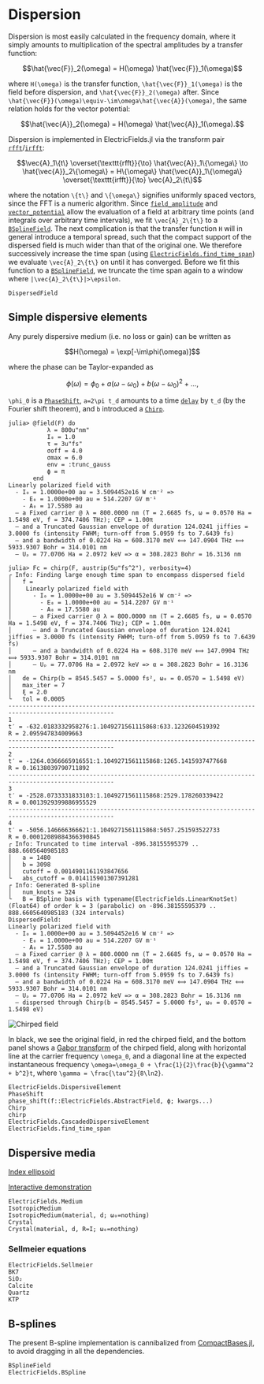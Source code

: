 # Dispersion

Dispersion is most easily calculated in the frequency domain, where it
simply amounts to multiplication of the spectral amplitudes by a
transfer function:
```math
\hat{\vec{F}}_2(\omega) =
H(\omega)
\hat{\vec{F}}_1(\omega)
```
where ``H(\omega)`` is the transfer function, ``\hat{\vec{F}}_1(\omega)`` is
the field before dispersion, and ``\hat{\vec{F}}_2(\omega)`` after. Since
``\hat{\vec{F}}(\omega)\equiv-\im\omega\hat{\vec{A}}(\omega)``, the same relation
holds for the vector potential:
```math
\hat{\vec{A}}_2(\omega) =
H(\omega)
\hat{\vec{A}}_1(\omega).
```

Dispersion is implemented in ElectricFields.jl via the transform pair
[`rfft`](@ref)/[`irfft`](@ref):

```math
\vec{A}_1\{t\}
\overset{\texttt{rfft}}{\to}
\hat{\vec{A}}_1\{\omega\}
\to
\hat{\vec{A}}_2\{\omega\} =
H\{\omega\}
\hat{\vec{A}}_1\{\omega\}
\overset{\texttt{irfft}}{\to}
\vec{A}_2\{t\}
```
where the notation ``\{t\}`` and ``\{\omega\}`` signifies uniformly
spaced vectors, since the FFT is a numeric algorithm. Since
[`field_amplitude`](@ref) and [`vector_potential`](@ref) allow the
evaluation of a field at arbitrary time points (and integrals over
arbitrary time intervals), we fit ``\vec{A}_2\{t\}`` to a
[`BSplineField`](@ref). The next complication is that the
transfer function ``H`` will in general introduce a temporal spread,
such that the compact support of the dispersed field is much wider
than that of the original one. We therefore successively increase the
time span (using [`ElectricFields.find_time_span`](@ref)) we evaluate
``\vec{A}_2\{t\}`` on until it has converged. Before we fit this
function to a [`BSplineField`](@ref), we truncate the time span again to a window
where ``|\vec{A}_2\{t\}|>\epsilon``.

```@docs
DispersedField
```

## Simple dispersive elements

Any purely dispersive medium (i.e. no loss or gain) can be written as
```math
H(\omega) = \exp[-\im\phi(\omega)]
```
where the phase can be Taylor-expanded as
```math
\phi(\omega) =
\phi_0 +
a(\omega-\omega_0) +
b(\omega-\omega_0)^2 +
...,
```
``\phi_0`` is a [`PhaseShift`](@ref), ``a=2\pi t_d`` amounts to a time
[`delay`](@ref) by ``t_d`` (by the Fourier shift theorem), and ``b``
introduced a [`Chirp`](@ref).

```julia-repl
julia> @field(F) do
           λ = 800u"nm"
           I₀ = 1.0
           τ = 3u"fs"
           σoff = 4.0
           σmax = 6.0
           env = :trunc_gauss
           ϕ = π
       end
Linearly polarized field with
  - I₀ = 1.0000e+00 au = 3.5094452e16 W cm⁻² =>
    - E₀ = 1.0000e+00 au = 514.2207 GV m⁻¹
    - A₀ = 17.5580 au
  – a Fixed carrier @ λ = 800.0000 nm (T = 2.6685 fs, ω = 0.0570 Ha = 1.5498 eV, f = 374.7406 THz); CEP = 1.00π
  – and a Truncated Gaussian envelope of duration 124.0241 jiffies = 3.0000 fs (intensity FWHM; turn-off from 5.0959 fs to 7.6439 fs)
  – and a bandwidth of 0.0224 Ha = 608.3170 meV ⟺ 147.0904 THz ⟺ 5933.9307 Bohr = 314.0101 nm
  – Uₚ = 77.0706 Ha = 2.0972 keV => α = 308.2823 Bohr = 16.3136 nm

julia> Fc = chirp(F, austrip(5u"fs^2"), verbosity=4)
┌ Info: Finding large enough time span to encompass dispersed field
│   f =
│    Linearly polarized field with
│      - I₀ = 1.0000e+00 au = 3.5094452e16 W cm⁻² =>
│        - E₀ = 1.0000e+00 au = 514.2207 GV m⁻¹
│        - A₀ = 17.5580 au
│      – a Fixed carrier @ λ = 800.0000 nm (T = 2.6685 fs, ω = 0.0570 Ha = 1.5498 eV, f = 374.7406 THz); CEP = 1.00π
│      – and a Truncated Gaussian envelope of duration 124.0241 jiffies = 3.0000 fs (intensity FWHM; turn-off from 5.0959 fs to 7.6439 fs)
│      – and a bandwidth of 0.0224 Ha = 608.3170 meV ⟺ 147.0904 THz ⟺ 5933.9307 Bohr = 314.0101 nm
│      – Uₚ = 77.0706 Ha = 2.0972 keV => α = 308.2823 Bohr = 16.3136 nm
│   de = Chirp(b = 8545.5457 = 5.0000 fs², ω₀ = 0.0570 = 1.5498 eV)
│   max_iter = 7
│   ξ = 2.0
└   tol = 0.0005
----------------------------------------------------------------------------------------------------
1
t′ = -632.0183332958276:1.1049271561115868:633.1232604519392
R = 2.095947834009663
----------------------------------------------------------------------------------------------------
2
t′ = -1264.0366665916551:1.1049271561115868:1265.1415937477668
R = 0.16138039790711892
----------------------------------------------------------------------------------------------------
3
t′ = -2528.0733331833103:1.1049271561115868:2529.178260339422
R = 0.0013929399886955529
----------------------------------------------------------------------------------------------------
4
t′ = -5056.146666366621:1.1049271561115868:5057.251593522733
R = 0.00012089884366390845
┌ Info: Truncated to time interval -896.38155595379 .. 888.6605640985183
│   a = 1480
│   b = 3098
│   cutoff = 0.0014901161193847656
└   abs_cutoff = 0.014115901307391281
┌ Info: Generated B-spline
│   num_knots = 324
└   B = BSpline basis with typename(ElectricFields.LinearKnotSet)(Float64) of order k = 3 (parabolic) on -896.38155595379 .. 888.6605640985183 (324 intervals)
DispersedField:
Linearly polarized field with
  - I₀ = 1.0000e+00 au = 3.5094452e16 W cm⁻² =>
    - E₀ = 1.0000e+00 au = 514.2207 GV m⁻¹
    - A₀ = 17.5580 au
  – a Fixed carrier @ λ = 800.0000 nm (T = 2.6685 fs, ω = 0.0570 Ha = 1.5498 eV, f = 374.7406 THz); CEP = 1.00π
  – and a Truncated Gaussian envelope of duration 124.0241 jiffies = 3.0000 fs (intensity FWHM; turn-off from 5.0959 fs to 7.6439 fs)
  – and a bandwidth of 0.0224 Ha = 608.3170 meV ⟺ 147.0904 THz ⟺ 5933.9307 Bohr = 314.0101 nm
  – Uₚ = 77.0706 Ha = 2.0972 keV => α = 308.2823 Bohr = 16.3136 nm
  – dispersed through Chirp(b = 8545.5457 = 5.0000 fs², ω₀ = 0.0570 = 1.5498 eV)
```

![Chirped field](figures/chirped_field.svg)

In black, we see the original field, in red the chirped field, and the
bottom panel shows a [Gabor
transform](https://en.wikipedia.org/wiki/Gabor_transform) of the
chirped field, along with horizontal line at the carrier frequency
``\omega_0``, and a diagonal line at the expected instantaneous
frequency ``\omega=\omega_0 + \frac{1}{2}\frac{b}{\gamma^2 + b^2}t``,
where ``\gamma = \frac{\tau^2}{8\ln2}``.

```@docs
ElectricFields.DispersiveElement
PhaseShift
phase_shift(f::ElectricFields.AbstractField, ϕ; kwargs...)
Chirp
chirp
ElectricFields.CascadedDispersiveElement
ElectricFields.find_time_span
```

## Dispersive media

[Index ellipsoid](https://en.wikipedia.org/wiki/Index_ellipsoid)

[Interactive demonstration](https://micro.magnet.fsu.edu/primer/java/polarizedlight/ellipsoid/index.html)

```@docs
ElectricFields.Medium
IsotropicMedium
IsotropicMedium(material, d; ω₀=nothing)
Crystal
Crystal(material, d, R=I; ω₀=nothing)
```

### Sellmeier equations

```@docs
ElectricFields.Sellmeier
BK7
SiO₂
Calcite
Quartz
KTP
```

## B-splines

The present B-spline implementation is cannibalized from
[CompactBases.jl](https://github.com/JuliaApproximation/CompactBases.jl),
to avoid dragging in all the dependencies.

```@docs
BSplineField
ElectricFields.BSpline
```
